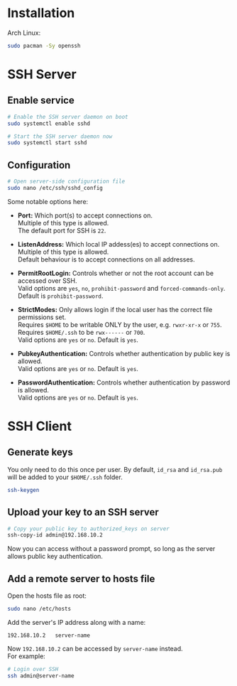 # Installation

Arch Linux:

```sh
sudo pacman -Sy openssh
```

# SSH Server

## Enable service

```sh
# Enable the SSH server daemon on boot
sudo systemctl enable sshd

# Start the SSH server daemon now
sudo systemctl start sshd
```

## Configuration

```sh
# Open server-side configuration file
sudo nano /etc/ssh/sshd_config
```

Some notable options here:

- **Port:** Which port(s) to accept connections on.  
  Multiple of this type is allowed.  
  The default port for SSH is `22`.


- **ListenAddress:** Which local IP addess(es) to accept connections on.  
  Multiple of this type is allowed.  
  Default behaviour is to accept connections on all addresses.


- **PermitRootLogin:** Controls whether or not the root account can be accessed over SSH.  
  Valid options are `yes`, `no`, `prohibit-password` and `forced-commands-only`.  
  Default is `prohibit-password`.


- **StrictModes:** Only allows login if the local user has the correct file permissions set.  
  Requires `$HOME` to be writable ONLY by the user, e.g. `rwxr-xr-x` or `755`.  
  Requires `$HOME/.ssh` to be `rwx------` or `700`.  
  Valid options are `yes` or `no`. Default is `yes`.


- **PubkeyAuthentication:** Controls whether authentication by public key is allowed.  
  Valid options are `yes` or `no`. Default is `yes`.


- **PasswordAuthentication:** Controls whether authentication by password is allowed.  
  Valid options are `yes` or `no`. Default is `yes`.

# SSH Client

## Generate keys

You only need to do this once per user.
By default, `id_rsa` and `id_rsa.pub` will be added to your `$HOME/.ssh` folder.

```sh
ssh-keygen
```

## Upload your key to an SSH server

```sh
# Copy your public key to authorized_keys on server
ssh-copy-id admin@192.168.10.2
```

Now you can access without a password prompt, so long as the server allows public key authentication.

## Add a remote server to hosts file

Open the hosts file as root:

```sh
sudo nano /etc/hosts
```

Add the server's IP address along with a name:

```
192.168.10.2   server-name
```

Now `192.168.10.2` can be accessed by `server-name` instead.  
For example:

```sh
# Login over SSH
ssh admin@server-name
```
